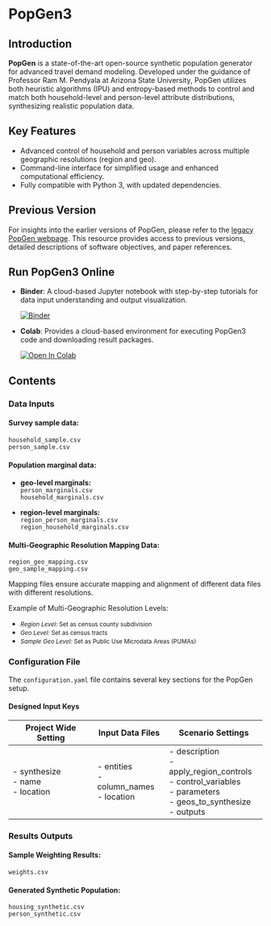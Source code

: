 # PopGen3

## Introduction

**PopGen** is a state-of-the-art open-source synthetic population generator for advanced travel demand modeling. Developed under the guidance of Professor Ram M. Pendyala at Arizona State University, PopGen utilizes both heuristic algorithms (IPU) and entropy-based methods to control and match both household-level and person-level attribute distributions, synthesizing realistic population data.

## Key Features

- Advanced control of household and person variables across multiple geographic resolutions (region and geo).
- Command-line interface for simplified usage and enhanced computational efficiency.
- Fully compatible with Python 3, with updated dependencies.
  
## Previous Version
For insights into the earlier versions of PopGen, please refer to the [legacy PopGen webpage](https://www.mobilityanalytics.org/popgen.html). This resource provides access to previous versions, detailed descriptions of software objectives, and paper references.

## Run PopGen3 Online
- **Binder**: A cloud-based Jupyter notebook with step-by-step tutorials for data input understanding and output visualization.

   [![Binder](https://mybinder.org/badge_logo.svg)](https://mybinder.org/v2/gh/tomnetutc/PopGen3/main?filepath=popgen_learning%2Fpopgen_learning.ipynb)

- **Colab**: Provides a cloud-based environment for executing PopGen3 code and downloading result packages.

   [![Open In Colab](https://colab.research.google.com/assets/colab-badge.svg)](https://colab.research.google.com/drive/1j1Stb8IA8OfaoPRh232kId8hqi3dUtur?usp=sharing)


## Contents

### Data Inputs

#### Survey sample data:
  `household_sample.csv`       
  `person_sample.csv`

#### Population marginal data:

- **geo-level marginals:**  
     `person_marginals.csv`  
     `household_marginals.csv`  

- **region-level marginals:**  
  `region_person_marginals.csv`  
  `region_household_marginals.csv`  

#### Multi-Geographic Resolution Mapping Data:

  `region_geo_mapping.csv`  
  `geo_sample_mapping.csv`

Mapping files ensure accurate mapping and alignment of different data files with different resolutions. 

Example of Multi-Geographic Resolution Levels:
- <small><i>Region Level:</i> Set as census county subdivision</small>
- <small><i>Geo Level:</i> Set as census tracts</small>
- <small><i>Sample Geo Level:</i> Set as Public Use Microdata Areas (PUMAs)</small>

### Configuration File 

The `configuration.yaml` file contains several key sections for the PopGen setup. 

#### Designed Input Keys

| **Project Wide Setting** | **Input Data Files** | **Scenario Settings** |
| --- | --- | --- |
| - synthesize<br>- name<br>- location | - entities<br>- column_names<br>- location | - description<br>- apply_region_controls<br>- control_variables<br>- parameters<br>- geos_to_synthesize<br>- outputs |

### Results Outputs

#### Sample Weighting Results:

`weights.csv`
#### Generated Synthetic Population:
`housing_synthetic.csv`                                
`person_synthetic.csv`




